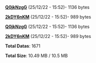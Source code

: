 [**Q0jkNzgG**](/data/Q0jkNzgG.txt) (25/12/22 - 15:52)- 1136 bytes

[**2kDY6nKM**](/data/2kDY6nKM.txt) (25/12/22 - 15:52)- 989 bytes

[**Q0jkNzgG**](/data/Q0jkNzgG.txt) (25/12/22 - 15:52)- 1136 bytes

[**2kDY6nKM**](/data/2kDY6nKM.txt) (25/12/22 - 15:52)- 989 bytes

**Total Datas**: 1671

**Total Size**: 10.49 MB / 10.5 MB